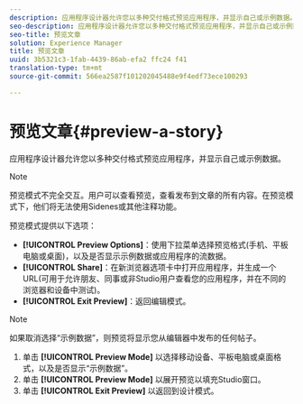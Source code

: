 ```yaml
---
description: 应用程序设计器允许您以多种交付格式预览应用程序，并显示自己或示例数据。
seo-description: 应用程序设计器允许您以多种交付格式预览应用程序，并显示自己或示例数据。
seo-title: 预览文章
solution: Experience Manager
title: 预览文章
uuid: 3b5321c3-1fab-4439-86ab-efa2 ffc24 f41
translation-type: tm+mt
source-git-commit: 566ea2587f101202045488e9f4edf73ece100293

---
```



# 预览文章{#preview-a-story}

应用程序设计器允许您以多种交付格式预览应用程序，并显示自己或示例数据。

>[!NOTE]
>
>预览模式不完全交互。用户可以查看预览，查看发布到文章的所有内容。在预览模式下，他们将无法使用Sidenes或其他注释功能。

预览模式提供以下选项：

* **[!UICONTROL Preview Options]**：使用下拉菜单选择预览格式(手机、平板电脑或桌面)，以及是否显示示例数据或应用程序的流数据。
* **[!UICONTROL Share]**：在新浏览器选项卡中打开应用程序，并生成一个URL(可用于允许朋友、同事或非Studio用户查看您的应用程序，并在不同的浏览器和设备中测试)。
* **[!UICONTROL Exit Preview]**：返回编辑模式。

>[!NOTE]
>
>如果取消选择“示例数据”，则预览将显示您从编辑器中发布的任何帖子。

1. 单击 **[!UICONTROL Preview Mode]** 以选择移动设备、平板电脑或桌面格式，以及是否显示“示例数据”。
1. 单击 **[!UICONTROL Preview Mode]** 以展开预览以填充Studio窗口。
1. 单击 **[!UICONTROL Exit Preview]** 以返回到设计模式。
